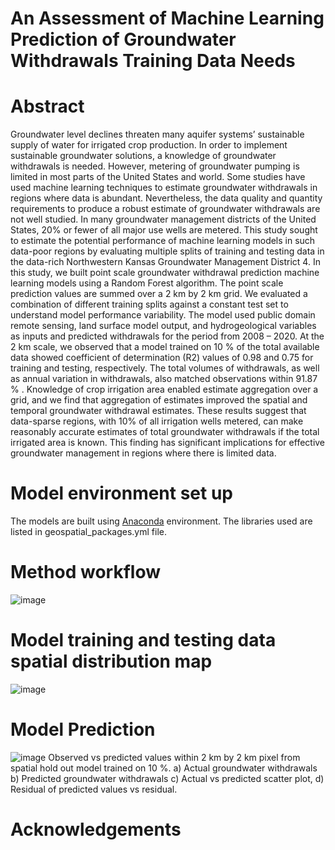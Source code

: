 # An Assessment of Machine Learning Prediction of Groundwater Withdrawals Training Data Needs
# Abstract
Groundwater level declines threaten many aquifer systems’ sustainable supply of water for irrigated crop production. In order to implement sustainable groundwater solutions, a knowledge of groundwater withdrawals is needed. However, metering of groundwater pumping is limited in most parts of the United States and world. Some studies have used machine learning techniques to estimate groundwater withdrawals in regions where data is abundant. Nevertheless, the data quality and quantity requirements to produce a robust estimate of groundwater withdrawals are not well studied. In many groundwater management districts of the United States, 20% or fewer of all major use wells are metered. This study sought to estimate the potential performance of machine learning models in such data-poor regions by evaluating multiple splits of training and testing data in the data-rich Northwestern Kansas Groundwater Management District 4. In this study, we built point scale groundwater withdrawal prediction machine learning models using a Random Forest algorithm. The point scale prediction values are summed over a 2 km by 2 km grid. We evaluated a combination of different training splits against a constant test set to understand model performance variability. The model used public domain remote sensing, land surface model output, and hydrogeological variables as inputs and predicted withdrawals for the period from 2008 – 2020. At the 2 km scale, we observed that a model trained on 10 % of the total available data showed coefficient of determination (R2) values of 0.98 and 0.75 for training and testing, respectively. The total volumes of withdrawals, as well as annual variation in withdrawals, also matched observations within 91.87 %  . Knowledge of crop irrigation area enabled estimate aggregation over a grid, and we find that aggregation of estimates improved the spatial and temporal groundwater withdrawal estimates.  These results suggest that data-sparse regions, with 10% of all irrigation wells metered, can make reasonably accurate estimates of total groundwater withdrawals if the total irrigated area is known. This finding has significant implications for effective groundwater management in regions where there is limited data.  
# Model environment set up
The models are built using [Anaconda](https://www.anaconda.com/download) environment. The libraries used are listed in geospatial_packages.yml file. 

# Method workflow
![image](https://github.com/DawitWAsfaw/Groundwater-ML-Estimates/assets/89609490/bd0b6f3a-8d78-4303-840e-d21d0384d071)
# Model training and testing data spatial distribution map
![image](https://github.com/DawitWAsfaw/Groundwater-ML-Estimates/assets/89609490/fa9a75ca-9ddb-43f3-b67a-8ff92815271c)
# Model Prediction
![image](https://github.com/DawitWAsfaw/Groundwater-ML-Estimates/assets/89609490/fe772a0a-01b0-48c9-81f4-3bb24b668a6e)
Observed vs predicted values within 2 km by 2 km pixel from spatial hold out model trained on 10 %. a) Actual groundwater withdrawals b) Predicted groundwater withdrawals c) Actual vs predicted scatter plot, d) Residual of predicted values vs residual.

# Acknowledgements



